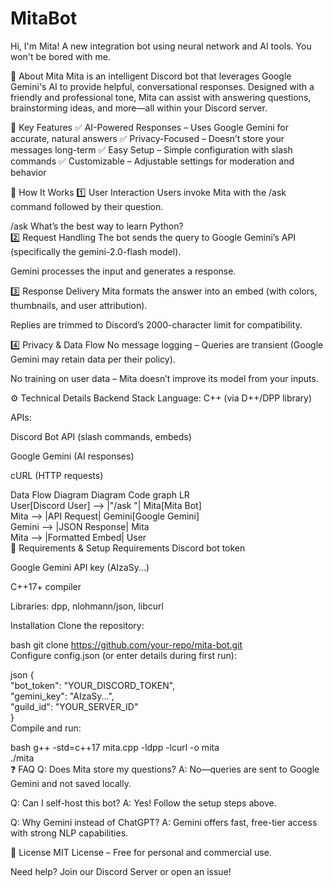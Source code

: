 # MitaBot


Hi, I'm Mita! A new integration bot using neural network and AI tools. You won't be bored with me.


🤖 About Mita
Mita is an intelligent Discord bot that leverages Google Gemini's AI to provide helpful, conversational responses. Designed with a friendly and professional tone, Mita can assist with answering questions, brainstorming ideas, and more—all within your Discord server.

🔧 Key Features
✅ AI-Powered Responses – Uses Google Gemini for accurate, natural answers
✅ Privacy-Focused – Doesn’t store your messages long-term
✅ Easy Setup – Simple configuration with slash commands
✅ Customizable – Adjustable settings for moderation and behavior

🚀 How It Works
1️⃣ User Interaction
Users invoke Mita with the /ask command followed by their question.

/ask What’s the best way to learn Python?  
2️⃣ Request Handling
The bot sends the query to Google Gemini’s API (specifically the gemini-2.0-flash model).

Gemini processes the input and generates a response.

3️⃣ Response Delivery
Mita formats the answer into an embed (with colors, thumbnails, and user attribution).

Replies are trimmed to Discord’s 2000-character limit for compatibility.

4️⃣ Privacy & Data Flow
No message logging – Queries are transient (Google Gemini may retain data per their policy).

No training on user data – Mita doesn’t improve its model from your inputs.

⚙️ Technical Details
Backend Stack
Language: C++ (via D++/DPP library)

APIs:

Discord Bot API (slash commands, embeds)

Google Gemini (AI responses)

cURL (HTTP requests)

Data Flow Diagram
Diagram
Code
graph LR  
    User[Discord User] --> |"/ask <question>"| Mita[Mita Bot]  
    Mita --> |API Request| Gemini[Google Gemini]  
    Gemini --> |JSON Response| Mita  
    Mita --> |Formatted Embed| User  
📜 Requirements & Setup
Requirements
Discord bot token

Google Gemini API key (AIzaSy...)

C++17+ compiler

Libraries: dpp, nlohmann/json, libcurl

Installation
Clone the repository:

bash
git clone https://github.com/your-repo/mita-bot.git  
Configure config.json (or enter details during first run):

json
{  
  "bot_token": "YOUR_DISCORD_TOKEN",  
  "gemini_key": "AIzaSy...",  
  "guild_id": "YOUR_SERVER_ID"  
}  
Compile and run:

bash
g++ -std=c++17 mita.cpp -ldpp -lcurl -o mita  
./mita  
❓ FAQ
Q: Does Mita store my questions?
A: No—queries are sent to Google Gemini and not saved locally.

Q: Can I self-host this bot?
A: Yes! Follow the setup steps above.

Q: Why Gemini instead of ChatGPT?
A: Gemini offers fast, free-tier access with strong NLP capabilities.

📄 License
MIT License – Free for personal and commercial use.

Need help? Join our Discord Server or open an issue!

